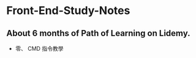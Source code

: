 # Front-End-Study-Notes
About 6 months of Path of Learning on Lidemy.
---------------------------------------------

- 零、 CMD 指令教學

